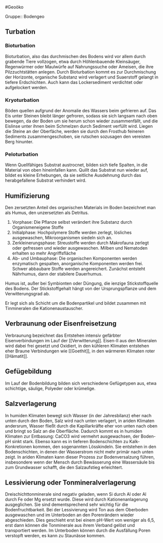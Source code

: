 #Geoöko 

Gruppe:: Bodengeo

## Turbation

### Bioturbation

Bioturbation, also das durchmischen des Bodens wird vor allem durch grabende Tiere vollzogen, etwa durch Höhlenbauende Kleinsäuger, Regenwürmer oder Maulwürfe auf Nahrungssuche oder Ameisen, die ihre Pilzzuchtstätten anlegen. 
Durch Bioturbation kommt es zur Durchmischung der Horizonte, organische Substanz wird verlagert und Suaerstoff gelangt in tiefere Erdschichten. Auch kann das Lockersediment verdichtet oder aufgelockert werden.

### Kryoturbation 

Böden quellen aufgrund der Anomalie des Wassers beim gefrieren auf. Das Eis unter Steinen bleibt länger gefroren, sodass sie sich langsam nach oben bewegen, da der Boden um sie herum schon wieder zusammenfällt, und die Eislinse unter ihnen beim Schmelzen durch Sediment verfüllt wird. Liegen die Steine an der Oberfäche, werden sie durch den Frosthub feineren Sediments zusammengeschoben, sie rutschen sozusagen den vereisten Berg hinunter.

### Peloturbation

Wenn Quellfähiges Substrat austrocnet, bilden sich tiefe Spalten, in die Material von oben hineinfallen kann. Quillt das Substrat nun wieder auf, bildet es kleine Erhebungen, da sie seitliche Ausdehnung durch das herabgefallene Substrat verhindert wird.

## Humifizierung

Den zersetzten Anteil des organischen Materials im Boden bezeichnet man als Humus, den unzersetzten als Detritus. 

1. Vorphase: Die Pflanze selbst verändert ihre Substanz durch Organismeneigene Stoffe
2. Initialphase: Hochpolymere Stoffe werden zerlegt, lösliches ausgewaschen, Mikroorganismen siedeln sich an.
3. Zerkleinerungsphase: Streustoffe werden durch Makrofauna zerlegt oder gefressen und wieder ausgewaschen. Milben und Nematoden erhalten so mehr Angriffsfläche
4. Ab- und Umbauphase: Die organischen Komponenten werden enzymatisch gespalten, anorganische Komponenten werden frei. Schwer abbaubare Stoffe werden angereichert. Zunächst entsteht Nährhumus, dann der stabilere Dauerhumus.

Humus ist, außer bei Symbionten oder Düngung, die ienzige Stickstoffquelle des Bodens. Der Stickstoffgehalt hängt von der Ursprungspflanze und dem Verwitterungsgrad ab. 

Er legt sich als Schicht um die Bodenpartikel und bildet zusammen mit Tinmineralen die Kationenaustauscher.

## Verbraunung oder Eisenfreisetzung

Verbraunung bezeichnet das Entstehen intensiv gefärbter Eisenverbindungen im Lauf der [[Verwitterung]]. Eisen-II aus den Mineralen wird dabei frei gesetzt und Oxidiert, in den kühleren Klimaten entstehen eher Braune Verbindungen wie [[Goethit]], in den wärmeren Klimaten roter [[Hämatit]]. 

## Gefügebildung

Im Lauf der Bodenbildung bilden sich verschiedene Gefügetypen aus, etwa schichtige, säulige, Polyeder oder krümelige.

## Salzverlagerung

In humiden Klimaten bewegt sich Wasser (in der Jahresbilanz) eher nach unten durch den Boden, Salz wird nach unten verlagert, in ariden Klimaten andersrum, Wasser fließt durch die Kapillarkräfte eher von unten nach oben und bringt so Salz an die Oberfläche. 
Dadurch kommt es in humiden Klimaten zur Entbasung: CaCO3 wird vermehrt ausgewachsen, der Boden-pH sinkt stark. Ebenso kann es in tieferen Bodenschichten zu Kalk-Konkretionen kommen, den sogenannten Lösskindeln. Sie entstehen in den Bodenschichten, in denen der Wasserstrom nicht mehr primär nach unten zeigt.
In ariden Klimaten kann dieser Prozess zur Bodenversalzung führen, insbesondere wenn der Mensch durch Bewässerung eine Wassersäule bis zum Grundwasser schafft, die den Salzaufstieg erleichtert.

## Lessivierung oder Tonmineralverlagerung

Dreischichttonminerale sind negativ geladen, wenn Si durch Al oder Al durch Fe oder Mg ersetzt wurde. Diese wird durch Kationenanlagerung ausgeglichen. Sie sind dementsprechend sehr wichtig für die Bodenfruchtbarkeit. Bei der Lessivierung wird Ton aus dem Oberboden ausgewaschen und im Unterboden an den Porenrändern wieder abgeschieden. Dies geschieht erst bei einem pH-Wert von weniger als 6,5, erst dann können die Tonminerale aus ihrem Verband gelöst und transportiert werden. Im Unterboden können durch die Ausfällung Poren verstopft werden, es kann zu Staunässe kommen.